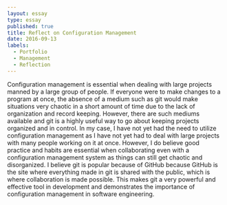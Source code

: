 ```yaml
---
layout: essay
type: essay
published: true
title: Reflect on Configuration Management
date: 2016-09-13
labels:
  - Portfolio
  - Management
  - Reflection
---
```

Configuration management is essential when dealing with large projects manned by a large group of people. If everyone were to make changes to a program at once, the absence of a medium such as git would make situations very chaotic in a short amount of time due to the lack of organization and record keeping. However, there are such mediums available and git is a highly useful way to go about keeping projects organized and in control. In my case, I have not yet had the need to utilize configuration management as I have not yet had to deal with large projects with many people working on it at once. However, I do believe good practice and habits are essential when collaborating even with a configuration management system as things can still get chaotic and disorganized.
I believe git is popular because of GitHub because GitHub is the site where everything made in git is shared with the public, which is where collaboration is made possible. This makes git a very powerful and effective tool in development and demonstrates the importance of configuration management in software engineering.
